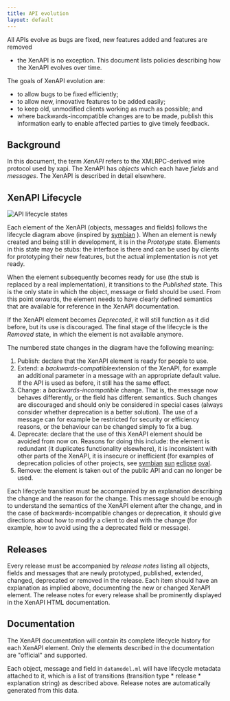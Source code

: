 ```yaml
---
title: API evolution
layout: default
---
```


All APIs evolve as bugs are fixed, new features added and features are removed
- the XenAPI is no exception. This document lists policies describing how the
XenAPI evolves over time.

The goals of XenAPI evolution are:
- to allow bugs to be fixed efficiently;
- to allow new, innovative features to be added easily;
- to keep old, unmodified clients working as much as possible; and
- where backwards-incompatible changes are to be made, publish this
  information early to enable affected parties to give timely feedback.

## Background

In this document, the term *XenAPI* refers to the XMLRPC-derived wire protocol
used by xapi. The XenAPI has *objects* which each have *fields* and
*messages*. The XenAPI is described in detail elsewhere.

## XenAPI Lifecycle

![API lifecycle states](http://xapi-project.github.io/xen-api/doc/design/XenAPI-lifecycle.svg)

Each element of the XenAPI (objects, messages and fields) follows the lifecycle
diagram above (inspired by
[symbian](http://developer.symbian.org/wiki/index.php/Public_API_Change_Control_Process)
).
When an element is newly created and being still in development, it is in the
*Prototype* state. Elements in this state may be stubs: the interface is there
and can be used by clients for prototyping their new features, but the actual
implementation is not yet ready.

When the element subsequently becomes ready for use (the stub is replaced by a
real implementation), it transitions to the *Published* state. This is the only
state in which the object, message or field should be used. From this point
onwards, the element needs to have clearly defined semantics that are available
for reference in the XenAPI documentation.

If the XenAPI element becomes *Deprecated*, it will still function as it did
before, but its use is discouraged. The final stage of the lifecycle is the
*Removed* state, in which the element is not available anymore.

The numbered state changes in the diagram have the following meaning:

1. Publish: declare that the XenAPI element is ready for people to use.
2. Extend: a *backwards-compatible*extension of the XenAPI, for example an
   additional parameter in a message with an appropriate default value. If the
   API is used as before, it still has the same effect.
3. Change: a *backwards-incompatible* change. That is, the message now behaves
   differently, or the field has different semantics. Such changes are
   discouraged and should only be considered in special cases (always consider
   whether deprecation is a better solution). The use of a message can for
   example be restricted for security or efficiency reasons, or the behaviour
   can be changed simply to fix a bug.
4. Deprecate: declare that the use of this XenAPI element should be avoided from
   now on. Reasons for doing this include: the element is redundant (it
   duplicates functionality elsewhere), it is inconsistent with other parts of
   the XenAPI, it is insecure or inefficient (for examples of deprecation
   policies of other projects, see
   [symbian](http://developer.symbian.org/wiki/index.php/Public_API_Change_Control_Process)
   [sun](http://java.sun.com/j2se/1.4.2/docs/guide/misc/deprecation/deprecation.html)
   [eclipse](http://wiki.eclipse.org/Eclipse/API_Central/Deprecation_Policy)
   [oval](http://oval.mitre.org/language/about/deprecation.html).
5. Remove: the element is taken out of the public API and can no longer be used.

Each lifecycle transition must be accompanied by an explanation describing the
change and the reason for the change. This message should be enough to
understand the semantics of the XenAPI element after the change, and in the case
of backwards-incompatible changes or deprecation, it should give directions
about how to modify a client to deal with the change (for example, how to avoid
using the a deprecated field or message).

## Releases

Every release must be accompanied by *release notes* listing all objects, fields
and messages that are newly prototyped, published, extended, changed, deprecated
or removed in the release. Each item should have an explanation as implied
above,  documenting the new or changed XenAPI element. The release notes for
every release shall be prominently displayed in the XenAPI HTML documentation.

## Documentation

The XenAPI documentation will contain its complete lifecycle history for each
XenAPI element. Only the elements described in the documentation are
"official" and supported.

Each object, message and field in ```datamodel.ml``` will have lifecycle
metadata attached to it, which is a list of transitions (transition type *
release * explanation string) as described above. Release notes are automatically generated from this data.

